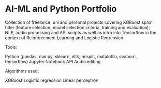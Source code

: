 # AI-ML and Python Portfolio
Collection of freelance, uni and personal projects covering XGBoost spam filter (feature selection, model selection criteria, training and evaluation); NLP, audio processing and API scripts as well as intro into Tensorflow in the context of Reinforcement Learning and Logistic Regression.

Tools:

Python (pandas, numpy, sklearn, nltk, nnsplit, matplotlib, seaborn, tensorflow)
Jupyter Notebook
API
Audio editing

Algorithms used:

XGBoost
Logistic regression
Linear perceptron
